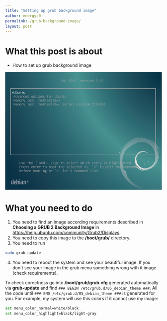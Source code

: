 ```yaml
---
title: "Setting up grub background image"
author: energyc0
permalink: /grub-background-image/
layout: post
---
```


# What this post is about
+ How to set up grub background image

![Background image example](/assets/grub-background-img.png)

# What you need to do
1. You need to find an image according requirements described in **Choosing a GRUB 2 Background Image** in <https://help.ubuntu.com/community/Grub2/Displays>.
2. You need to copy this image to the **/boot/grub/** directory.
3. You need to run
```bash
sudo grub-update
```
4. You need to reboot the system and see your beautiful image. If you don't see your image in the grub menu something wrong with it image (check requirements).

To check corectness go into **/boot/grub/grub.cfg** generated automatically via **grub-update** and find ```### BEGIN /etc/grub.d/05_debian_theme ###```. All the code until ```### END /etc/grub.d/05_debian_theme ###``` is generated for you. For example, my system will use this colors if it cannot use my image:
```bash
set menu_color_normal=white/black
set menu_color_highlight=black/light-gray
``` 
